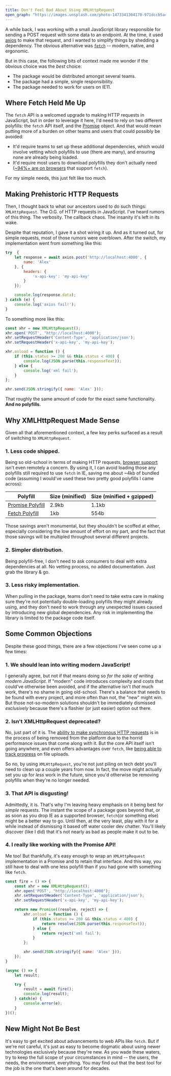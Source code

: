 ```yaml
---
title: Don't Feel Bad About Using XMLHttpRequest
open_graph: "https://images.unsplash.com/photo-1473341304170-971dccb5ac1e?ixlib=rb-1.2.1&ixid=eyJhcHBfaWQiOjEyMDd9&auto=format&fit=crop&w=1200&q=100"
---
```


A while back, I was working with a small JavaScript library responsible for sending a POST request with some data to an endpoint. At the time, it used [axios](https://github.com/axios/axios) to make that request, and I wanted to simplify things by shedding a dependency. The obvious alternative was [`fetch`](https://developer.mozilla.org/en-US/docs/Web/API/Fetch_API) -- modern, native, and ergonomic.

But in this case, the following bits of context made me wonder if the obvious choice was the _best_ choice:

* The package would be distributed amongst several teams.
* The package had a simple, single responsibility.
* The package needed to work for users on IE11.

## Where Fetch Held Me Up

The `fetch` API is a welcomed upgrade to making HTTP requests in JavaScript, but in order to leverage it here, I'd need to rely on two different polyfills: the `fetch` API itself, and the [Promise](https://developer.mozilla.org/en-US/docs/Web/JavaScript/Reference/Global_Objects/Promise) object. And that would mean putting more of a burden on other teams and users that could possibly be avoided:

* It'd require teams to set up these additional dependencies, which would involve vetting which polyfills to use (there are many), and ensuring none are already being loaded.
* It'd require most users to download polyfills they don't actually need ([~94%+ are on browsers](https://caniuse.com/#feat=fetch) that support `fetch`).

For my simple needs, this just felt like too much.

## Making Prehistoric HTTP Requests

Then, I thought back to what our ancestors used to do such things: `XMLHttpRequest`. The O.G. of HTTP requests in JavaScript. I've heard rumors of this thing. The verbosity. The callback chaos. The insanity it's left in its wake.

Despite that reputation, I gave it a shot wiring it up. And as it turned out, for simple requests, most of those rumors were overblown. After the switch, my implementation went from something like this:

```js
try  {
    let response = await axios.post('http://localhost:4000', {
        name: 'Alex'
    }, {
        headers: { 
            'x-api-key': 'my-api-key'
        }
    });

    console.log(response.data);
} catch (e) {
    console.log('axios fail!');
}
```

To something more like this:

```js
const xhr = new XMLHttpRequest();
xhr.open('POST', "http://localhost:4000");
xhr.setRequestHeader('Content-Type', 'application/json');
xhr.setRequestHeader('x-api-key', 'my-api-key');

xhr.onload = function () {
    if (this.status >= 200 && this.status < 400) {
        console.log(JSON.parse(this.responseText));
    } else {
        console.log('xml fail');
    }
};

xhr.send(JSON.stringify({ name: 'Alex' }));
```

That roughly the same amount of code for the exact same functionality. **And no polyfills.**

## Why XMLHttpRequest Made Sense

Given all that aforementioned context, a few key perks surfaced as a result of switching to `XMLHttpRequest`.

### 1. Less code shipped.

Being so old-school in terms of making HTTP requests, [browser support](https://developer.mozilla.org/en-US/docs/Web/API/XMLHttpRequest#Browser_compatibility) isn't even remotely a concern. By using it, I can avoid loading those any polyfills still required to use `fetch` in IE, saving me about ~4kb of bundled code (assuming I would've used these two pretty good polyfills I came across):

|Polyfill|Size (minified)|Size (minified + gzipped)|
|---|---|---|
|[Promise Polyfill](https://bundlephobia.com/result?p=promise-polyfill@8.1.3)|2.9kb|1.1kb|
|[Fetch Polyfill](https://bundlephobia.com/result?p=unfetch@4.1.0)|1kb|554b|

Those savings aren't monumental, but they shouldn't be scoffed at either, especially considering the low amount of effort on my part, and the fact that those savings will be multipled throughout several different projects.

### 2. Simpler distribution.

Being polyfill-free, I don't need to ask consumers to deal with extra dependencies at all. No vetting process, no added documentation. Just grab the library & go.

### 3. Less risky implementation.

When pulling in the package, teams don't need to take extra care in making sure they're not potentially double-loading polyfills they might already using, and they don't need to work through any unexpected issues caused by introducing new global dependencies. Any risk in implementing the library is limited to the package code itself.

## Some Common Objections

Despite these good things, there are a few objections I've seen come up a few times: 

### 1. We should lean into writing modern JavaScript!

I generally agree, but not if that means doing so _for the sake of writing modern JavaScript_. If "modern" code introduces complexity and costs that could've otherwise been avoided, and if the alternative isn't _that_ much work, there's no shame in going old-school. There's a balance that needs to be found with every project, and more often than not, the "new" might win. But those not-so-modern solutions shouldn't be immediately dismissed _exclusively_ because there's a flashier (or just easier) option out there. 

### 2. Isn't XMLHttpRequest deprecated?

No, just part of it is. The [ability to make synchronous HTTP requests](https://xhr.spec.whatwg.org/#synchronous-flag) is in the process of being removed from the platform due to the horrid performance issues that come along with it. But the core API itself isn't going anywhere, and even offers advantages over `fetch`, like [being able to track progress](https://xhr.spec.whatwg.org/#interface-progressevent) on file uploads.

So no, by using `XMLHttpRequest`, you're not just piling on tech debt you'll need to clean up a couple years from now. In fact, the move might actually set you up for _less_ work in the future, since you'd otherwise be removing polyfills when they're no longer needed. 

### 3. That API is disgusting!

Admittedly, it is. That's why I'm leaving heavy emphasis on it being best for _simple_ requests. The instant the scope of a package goes beyond that, or as soon as you drop IE as a supported browser, `fetch`(or something else) might be a better way to go. Until then, at the very least, play with it for a while instead of dismissing it based off water cooler dev chatter. You'll likely discover (like I did) that it's not nearly as bad as people make it out to be.

### 4. I really like working with the Promise API!

Me too! But thankfully, it's easy enough to wrap an `XMLHttpRequest` implementation in a Promise and to retain that interface. And this way, you still have to deal with one less polyfill than if you had gone with something like `fetch`. 

```js
const fire = () => {
    const xhr = new XMLHttpRequest();
    xhr.open('POST', "http://localhost:4000");
    xhr.setRequestHeader('Content-Type', 'application/json');
    xhr.setRequestHeader('x-api-key', 'my-api-key');

    return new Promise((resolve, reject) => {
        xhr.onload = function () {
            if (this.status >= 200 && this.status < 400) {
                return resolve(JSON.parse(this.responseText));
            } else {
                return reject('xml fail');
            }
        };

        xhr.send(JSON.stringify({ name: 'Alex' }));
    });
}
```

```js
(async () => {
    let result;

    try {
        result = await fire();
        console.log(result);
    } catch(e) {
        console.error(e);
    }
})();
```

## New Might Not Be Best

It's easy to get excited about advancements to web APIs like `fetch`. But if we're not careful, it's just as easy to become dogmatic about using newer technologies exclusively because they're new. As you wade these waters, try to keep the full scope of your circumstances in mind -- the users, the needs, the environment, everything. You may find out that the best tool for the job is the one that's been around for decades. 

